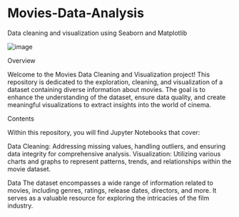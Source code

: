 # Movies-Data-Analysis

Data cleaning and visualization using Seaborn and Matplotlib

![image](https://images.pexels.com/photos/2873486/pexels-photo-2873486.jpeg?auto=compress&cs=tinysrgb&w=600)


Overview

Welcome to the Movies Data Cleaning and Visualization project! This repository is dedicated to the exploration, cleaning, and visualization of a dataset containing diverse information about movies. The goal is to enhance the understanding of the dataset, ensure data quality, and create meaningful visualizations to extract insights into the world of cinema.

Contents

Within this repository, you will find Jupyter Notebooks that cover:

Data Cleaning: Addressing missing values, handling outliers, and ensuring data integrity for comprehensive analysis.
Visualization: Utilizing various charts and graphs to represent patterns, trends, and relationships within the movie dataset.

Data
The dataset encompasses a wide range of information related to movies, including genres, ratings, release dates, directors, and more. It serves as a valuable resource for exploring the intricacies of the film industry.
